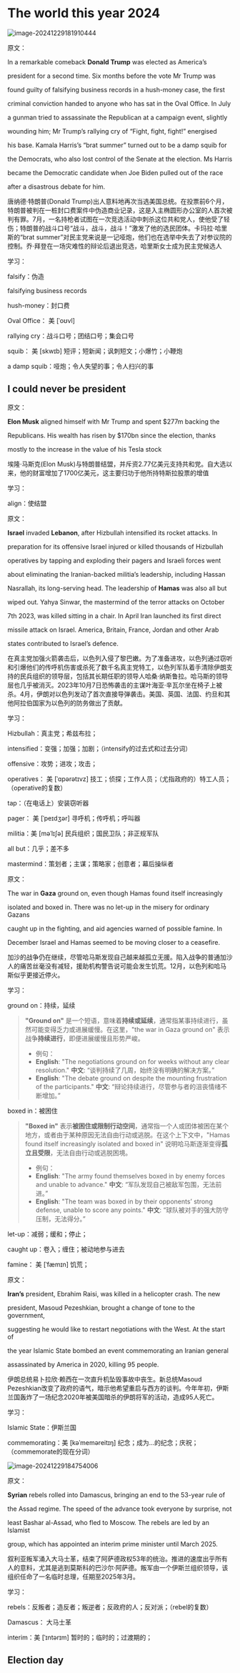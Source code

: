 # **The world this year 2024**

![image-20241229181910444](./assets/image-20241229181910444.png)

原文：

In a remarkable comeback **Donald Trump** was elected as America’s

president for a second time. Six months before the vote Mr Trump was

found guilty of falsifying business records in a hush-money case, the first

criminal conviction handed to anyone who has sat in the Oval Office. In July

a gunman tried to assassinate the Republican at a campaign event, slightly

wounding him; Mr Trump’s rallying cry of “Fight, fight, fight!” energised

his base. Kamala Harris’s “brat summer” turned out to be a damp squib for

the Democrats, who also lost control of the Senate at the election. Ms Harris

became the Democratic candidate when Joe Biden pulled out of the race

after a disastrous debate for him.

唐纳德·特朗普(Donald Trump)出人意料地再次当选美国总统。在投票前6个月，特朗普被判在一桩封口费案件中伪造商业记录，这是入主椭圆形办公室的人首次被判有罪。7月，一名持枪者试图在一次竞选活动中刺杀这位共和党人，使他受了轻伤；特朗普的战斗口号“战斗，战斗，战斗！”激发了他的选民团体。卡玛拉·哈里斯的“brat summer”对民主党来说是一记哑炮，他们也在选举中失去了对参议院的控制。乔·拜登在一场灾难性的辩论后退出竞选，哈里斯女士成为民主党候选人

学习：

falsify：伪造

falsifying business records 

hush-money：封口费

Oval Office： 美 [ˈoʊvl]

rallying cry：战斗口号；团结口号；集会口号          

squib： 美 [skwɪb] 短评；短新闻；讽刺短文；小爆竹；小鞭炮

a damp squib：哑炮；令人失望的事；令人扫兴的事          



## **I could never be president**

原文：

**Elon Musk** aligned himself with Mr Trump and spent $277m backing the

Republicans. His wealth has risen by $170bn since the election, thanks

mostly to the increase in the value of his Tesla stock

埃隆·马斯克(Elon Musk)与特朗普结盟，并斥资2.77亿美元支持共和党。自大选以来，他的财富增加了1700亿美元，这主要归功于他所持特斯拉股票的增值

学习：

align：使结盟



原文：

**Israel** invaded **Lebanon**, after Hizbullah intensified its rocket attacks. In

preparation for its offensive Israel injured or killed thousands of Hizbullah

operatives by tapping and exploding their pagers and Israeli forces went

about eliminating the Iranian-backed militia’s leadership, including Hassan

Nasrallah, its long-serving head. The leadership of **Hamas** was also all but

wiped out. Yahya Sinwar, the mastermind of the terror attacks on October

7th 2023, was killed sitting in a chair. In April Iran launched its first direct

missile attack on Israel. America, Britain, France, Jordan and other Arab

states contributed to Israel’s defence.

在真主党加强火箭袭击后，以色列入侵了黎巴嫩。为了准备进攻，以色列通过窃听和引爆他们的传呼机伤害或杀死了数千名真主党特工，以色列军队着手清除伊朗支持的民兵组织的领导层，包括其长期任职的领导人哈桑·纳斯鲁拉。哈马斯的领导层也几乎被消灭。2023年10月7日恐怖袭击的主谋叶海亚·辛瓦尔坐在椅子上被杀。4月，伊朗对以色列发动了首次直接导弹袭击。美国、英国、法国、约旦和其他阿拉伯国家为以色列的防务做出了贡献。

学习：

Hizbullah：真主党；希兹布拉；

intensified：变强；加强；加剧；（intensify的过去式和过去分词）

offensive：攻势；进攻；攻击；

operatives： 美 [ˈɑpərətɪvz] 技工；侦探；工作人员；（尤指政府的）特工人员；（operative的复数）

tap：（在电话上）安装窃听器

pager： 美 [ˈpeɪdʒər]   寻呼机；传呼机；呼叫器

militia：美 [məˈlɪʃə] 民兵组织；国民卫队；非正规军队

all but：几乎；差不多

mastermind：策划者；主谋；策略家；创意者；幕后操纵者

原文：

The war in **Gaza** ground on, even though Hamas found itself increasingly

isolated and boxed in. There was no let-up in the misery for ordinary Gazans

caught up in the fighting, and aid agencies warned of possible famine. In

December Israel and Hamas seemed to be moving closer to a ceasefire.

加沙的战争仍在继续，尽管哈马斯发现自己越来越孤立无援。陷入战争的普通加沙人的痛苦丝毫没有减轻，援助机构警告说可能会发生饥荒。12月，以色列和哈马斯似乎更接近停火。

学习：

ground on：持续，延续

>**"Ground on"** 是一个短语，意味着**持续或延续**，通常指某事持续进行，虽然可能变得乏力或进展缓慢。在这里，"the war in Gaza ground on" 表示战争**持续进行**，即便进展缓慢且形势严峻。
>
>- 例句：
>  - **English**: "The negotiations ground on for weeks without any clear resolution."
>    **中文**: “谈判持续了几周，始终没有明确的解决方案。”
>  - **English**: "The debate ground on despite the mounting frustration of the participants."
>    **中文**: “辩论持续进行，尽管参与者的沮丧情绪不断增加。”

boxed in：被困住

>**"Boxed in"** 表示**被困住或限制行动空间**，通常指一个人或团体被困在某个地方，或者由于某种原因无法自由行动或逃脱。在这个上下文中，"Hamas found itself increasingly isolated and boxed in" 说明哈马斯逐渐变得**孤立且受限**，无法自由行动或逃脱困境。
>
>- 例句：
>  - **English**: "The army found themselves boxed in by enemy forces and unable to advance."
>    **中文**: “军队发现自己被敌军包围，无法前进。”
>  - **English**: "The team was boxed in by their opponents’ strong defense, unable to score any points."
>    **中文**: “球队被对手的强大防守压制，无法得分。”

let-up：减弱；缓和；停止；

caught up：卷入；缠住；被动地参与进去          

famine： 美 [ˈfæmɪn] 饥荒；

原文：

**Iran’s** president, Ebrahim Raisi, was killed in a helicopter crash. The new

president, Masoud Pezeshkian, brought a change of tone to the government,

suggesting he would like to restart negotiations with the West. At the start of

the year Islamic State bombed an event commemorating an Iranian general

assassinated by America in 2020, killing 95 people.

伊朗总统易卜拉欣·赖西在一次直升机坠毁事故中丧生。新总统Masoud Pezeshkian改变了政府的语气，暗示他希望重启与西方的谈判。今年年初，伊斯兰国轰炸了一场纪念2020年被美国暗杀的伊朗将军的活动，造成95人死亡。

学习：

 Islamic State：伊斯兰国

commemorating：美 [kəˈmeməreitɪŋ] 纪念；成为…的纪念；庆祝；（commemorate的现在分词）

![image-20241229184754006](./assets/image-20241229184754006.png)



原文：

**Syrian** rebels rolled into Damascus, bringing an end to the 53-year rule of

the Assad regime. The speed of the advance took everyone by surprise, not

least Bashar al-Assad, who fled to Moscow. The rebels are led by an Islamist

group, which has appointed an interim prime minister until March 2025.

叙利亚叛军涌入大马士革，结束了阿萨德政权53年的统治。推进的速度出乎所有人的意料，尤其是逃到莫斯科的巴沙尔·阿萨德。叛军由一个伊斯兰组织领导，该组织任命了一名临时总理，任期至2025年3月。

学习：

rebels：反叛者；造反者；叛逆者；反政府的人；反对派；（rebel的复数）

Damascus： 大马士革

interim：美 [ˈɪntərɪm] 暂时的；临时的；过渡期的；



## **Election day**





